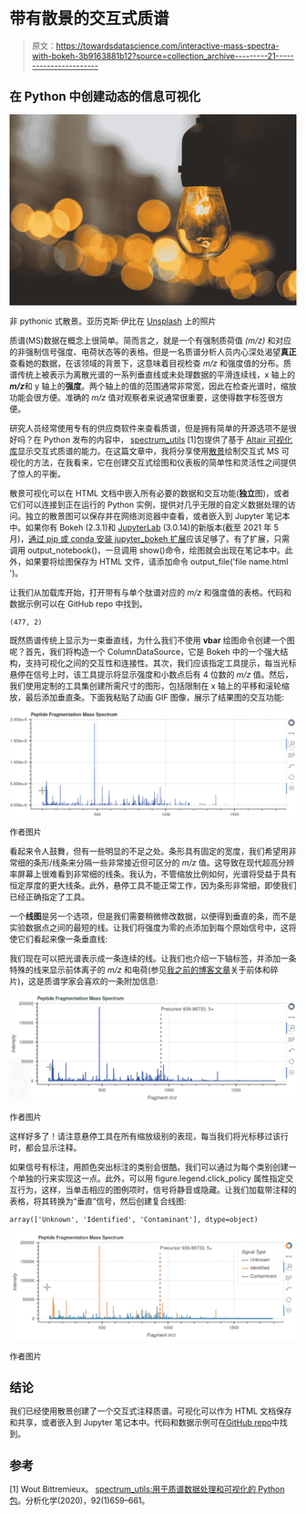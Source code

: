 # 带有散景的交互式质谱

> 原文：<https://towardsdatascience.com/interactive-mass-spectra-with-bokeh-3b9163881b12?source=collection_archive---------21----------------------->

## 在 Python 中创建动态的信息可视化

![](img/ab8005ccc1346cfe0abb28b08bc334dd.png)

非 pythonic 式散景。亚历克斯·伊比在 [Unsplash](https://unsplash.com?utm_source=medium&utm_medium=referral) 上的照片

质谱(MS)数据在概念上很简单。简而言之，就是一个有强制质荷值 *(m/z)* 和对应的非强制信号强度、电荷状态等的表格。但是一名质谱分析人员内心深处渴望**真正**查看她的数据，在该领域的背景下，这意味着目视检查 *m/z* 和强度值的分布。质谱传统上被表示为离散光谱的一系列垂直线或未处理数据的平滑连续线，x 轴上的***m/z***和 y 轴上的**强度**。两个轴上的值的范围通常非常宽，因此在检查光谱时，缩放功能会很方便。准确的 *m/z* 值对观察者来说通常很重要，这使得数字标签很方便。

研究人员经常使用专有的供应商软件来查看质谱，但是拥有简单的开源选项不是很好吗？在 Python 发布的内容中， [spectrum_utils](https://github.com/bittremieux/spectrum_utils) [1]包提供了基于 [Altair 可视化库](https://altair-viz.github.io/)显示交互式质谱的能力。在这篇文章中，我将分享使用[散景](https://bokeh.org/)绘制交互式 MS 可视化的方法，在我看来，它在创建交互式绘图和仪表板的简单性和灵活性之间提供了惊人的平衡。

散景可视化可以在 HTML 文档中嵌入所有必要的数据和交互功能(**独立**图)，或者它们可以连接到正在运行的 Python 实例，提供对几乎无限的自定义数据处理的访问。独立的散景图可以保存并在网络浏览器中查看，或者嵌入到 Jupyter 笔记本中。如果你有 Bokeh (2.3.1)和 [JupyterLab](https://jupyter.org/) (3.0.14)的新版本(截至 2021 年 5 月)，[通过 pip 或 conda 安装 jupyter_bokeh 扩展](https://docs.bokeh.org/en/latest/docs/user_guide/jupyter.html)应该足够了。有了扩展，只需调用 output_notebook()，一旦调用 show()命令，绘图就会出现在笔记本中。此外，如果要将绘图保存为 HTML 文件，请添加命令 output_file('file name.html ')。

让我们从加载库开始，打开带有与单个肽谱对应的 *m/z* 和强度值的表格。代码和数据示例可以在 GitHub repo 中找到。

```
(477, 2)
```

既然质谱传统上显示为一束垂直线，为什么我们不使用 **vbar** 绘图命令创建一个图呢？首先，我们将构造一个 ColumnDataSource，它是 Bokeh 中的一个强大结构，支持可视化之间的交互性和连接性。其次，我们应该指定工具提示，每当光标悬停在信号上时，该工具提示将显示强度和小数点后有 4 位数的 *m/z* 值。然后，我们使用定制的工具集创建所需尺寸的图形，包括限制在 x 轴上的平移和滚轮缩放，最后添加垂直条。下面我粘贴了动画 GIF 图像，展示了结果图的交互功能:

![](img/b6a0674b8b17ccd4857821d6c3c3ccdc.png)

作者图片

看起来令人鼓舞，但有一些明显的不足之处。条形具有固定的宽度，我们希望用非常细的条形/线条来分隔一些非常接近但可区分的 *m/z* 值。这导致在现代超高分辨率屏幕上很难看到非常细的线条。我认为，不管缩放比例如何，光谱将受益于具有恒定厚度的更大线条。此外，悬停工具不能正常工作，因为条形非常细，即使我们已经正确指定了工具。

一个**线图**是另一个选项，但是我们需要稍微修改数据，以便得到垂直的条，而不是实验数据点之间的最短的线。让我们将强度为零的点添加到每个原始信号中，这将使它们看起来像一条垂直线:

我们现在可以把光谱表示成一条连续的线。让我们也介绍一下轴标签，并添加一条特殊的线来显示前体离子的 *m/z* 和电荷(参见[我之前的博客文章](https://egor-pro.medium.com/missing-with-out-a-trace-da186405e02b)关于前体和碎片)，这是质谱学家会喜欢的一条附加信息:

![](img/17abe4617fd78691cd43d2c4c52635ca.png)

作者图片

这样好多了！请注意悬停工具在所有缩放级别的表现，每当我们将光标移过该行时，都会显示注释。

如果信号有标注，用颜色突出标注的类别会很酷。我们可以通过为每个类别创建一个单独的行来实现这一点。此外，可以用 figure.legend.click_policy 属性指定交互行为，这样，当单击相应的图例项时，信号将静音或隐藏。让我们加载带注释的表格，将其转换为“垂直”信号，然后创建复合线图:

```
array(['Unknown', 'Identified', 'Contaminant'], dtype=object)
```

![](img/e356920f4fb3ccd50dbb0f2df49bf492.png)

作者图片

## 结论

我们已经使用散景创建了一个交互式注释质谱。可视化可以作为 HTML 文档保存和共享，或者嵌入到 Jupyter 笔记本中。代码和数据示例可在[GitHub repo](https://github.com/dev-ev/ms-interactive-viz)中找到。

## 参考

[1] Wout Bittremieux。 [spectrum_utils:用于质谱数据处理和可视化的 Python 包](https://pubs.acs.org/doi/10.1021/acs.analchem.9b04884)。分析化学(2020)，92(1)659–661。